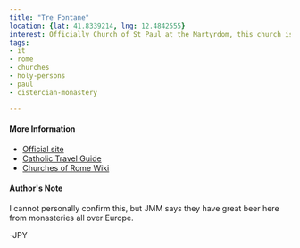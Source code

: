 ```yaml
---
title: "Tre Fontane"
location: {lat: 41.8339214, lng: 12.4842555}
interest: Officially Church of St Paul at the Martyrdom, this church is located within a Cistercian (strict observance) abbey.  The name "Tre Fontane" refers to the three fountains the church is built over.  Tradition says that this is the spot where St. Paul was beheaded.  His head bounced three times.  Each place it bounced, a fountain sprang up.  Note that there are three churches at this monastery.  The church of Tre Fontane is the one furthest back.
tags:
- it
- rome
- churches
- holy-persons
- paul
- cistercian-monastery

---
```



#### More Information

* [Official site](http://www.abbaziatrefontane.it/complesso-delle-tre-fontane/#sanpaolo)
* [Catholic Travel Guide](https://thecatholictravelguide.com/destinations/italy/italy-rome-catholic-shrines-places-interest/rome-church-saint-paul-three-fountains-tre-fontane/)
* [Churches of Rome Wiki](https://romanchurches.fandom.com/wiki/San_Paolo_alle_Tre_Fontane)




#### Author's Note

I cannot personally confirm this, but JMM says they have great beer here from monasteries all over Europe.

-JPY




